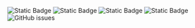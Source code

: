 ![Static Badge](https://img.shields.io/badge/blacklists-60-000000) ![Static Badge](https://img.shields.io/badge/blacklisted-2931365-cc0000) ![Static Badge](https://img.shields.io/badge/whitelisted-2243-00CC00) ![Static Badge](https://img.shields.io/badge/streaming_blacklist-28107-000000) ![GitHub issues](https://img.shields.io/github/issues/fabriziosalmi/blacklists)
